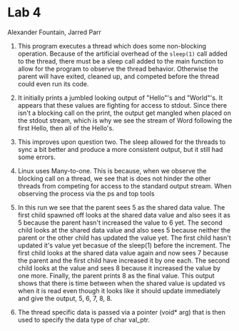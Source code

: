 # Lab 4

Alexander Fountain, Jarred Parr

1. This program executes a thread which does some non-blocking operation. Because of the artificial overhead of the `sleep(1)` call added to the thread, there must be a sleep call added to the main function to allow for the program to observe the thread behavior. Otherwise the parent will have exited, cleaned up, and competed before the thread could even run its code.

2. It initially prints a jumbled looking output of "Hello"'s and "World"'s. It appears that these values are fighting for access to stdout. Since there isn't a blocking call on the print, the output get mangled when placed on the stdout stream, which is why we see the stream of Word following the first Hello, then all of the Hello's.

3. This improves upon question two. The sleep allowed for the threads to sync a bit better and produce a more consistent output, but it still had some errors.

4. Linux uses Many-to-one. This is because, when we observe the blocking call on a thread, we see that is does not hinder the other threads from competing for access to the standard output stream. When observing the process via the ps and top tools

5. In this run we see that the parent sees 5 as the shared data value.  The first child spawned off looks at the shared data value and also sees it as 5 because the parent hasn't increased the value to 6 yet.  The second child looks at the shared data value and also sees 5 because neither the parent or the other child has updated the value yet.  The first child hasn't updated it's value yet becasue of the sleep(1) before the increment.  The first child looks at the shared data value again and now sees 7 because the parent and the first child have increased it by one each.  The second child looks at the value and sees 8 because it increased the value by one more.  Finally, the parent prints 8 as the final value.  This output shows that there is time between when the shared value is updated vs when it is read even though it looks like it should update immediately and give the output, 5, 6, 7, 8, 8.  

6.  The thread specific data is passed via a pointer (void* arg) that is then used to specify the data type of char val_ptr.
